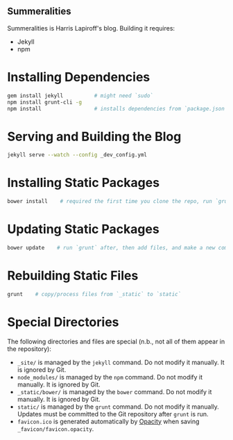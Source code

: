 Summeralities
-------------

Summeralities is Harris Lapiroff's blog. Building it requires:

* Jekyll
* npm

Installing Dependencies
=======================

```bash
gem install jekyll          # might need `sudo`
npm install grunt-cli -g
npm install                 # installs dependencies from `package.json`
```

Serving and Building the Blog
=============================

```bash
jekyll serve --watch --config _dev_config.yml
```

Installing Static Packages
==========================

```bash
bower install    # required the first time you clone the repo, run `grunt` after
```

Updating Static Packages
========================

```bash
bower update    # run `grunt` after, then add files, and make a new commit
```

Rebuilding Static Files
=======================

```bash
grunt    # copy/process files from `_static` to `static`
```

Special Directories
===================

The following directories and files are special (n.b., not all of them appear in the repository):

* `_site/` is managed by the `jekyll` command. Do not modify it manually. It is ignored by Git.
* `node_modules/` is managed by the `npm` command. Do not modify it manually. It is ignored by Git.
* `_static/bower/` is managed by the `bower` command. Do not modify it manually. It is ignored by Git.
* `static/` is managed by the `grunt` command. Do not modify it manually. Updates must be committed to the Git repository after `grunt` is run.
* `favicon.ico` is generated automatically by [Opacity][] when saving `_favicon/favicon.opacity`.

[Opacity]: http://likethought.com/opacity/